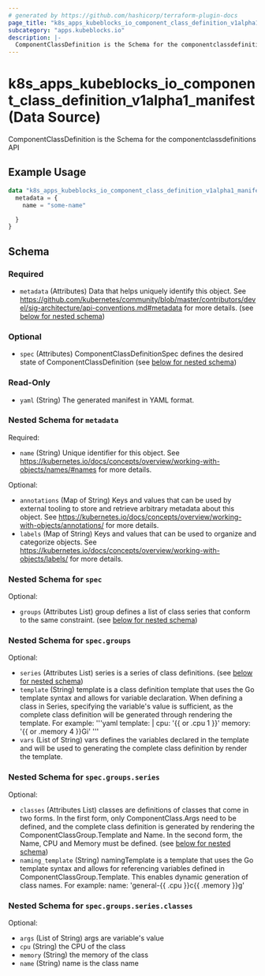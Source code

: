 ```yaml
---
# generated by https://github.com/hashicorp/terraform-plugin-docs
page_title: "k8s_apps_kubeblocks_io_component_class_definition_v1alpha1_manifest Data Source - terraform-provider-k8s"
subcategory: "apps.kubeblocks.io"
description: |-
  ComponentClassDefinition is the Schema for the componentclassdefinitions API
---
```


# k8s_apps_kubeblocks_io_component_class_definition_v1alpha1_manifest (Data Source)

ComponentClassDefinition is the Schema for the componentclassdefinitions API

## Example Usage

```terraform
data "k8s_apps_kubeblocks_io_component_class_definition_v1alpha1_manifest" "example" {
  metadata = {
    name = "some-name"

  }
}
```

<!-- schema generated by tfplugindocs -->
## Schema

### Required

- `metadata` (Attributes) Data that helps uniquely identify this object. See https://github.com/kubernetes/community/blob/master/contributors/devel/sig-architecture/api-conventions.md#metadata for more details. (see [below for nested schema](#nestedatt--metadata))

### Optional

- `spec` (Attributes) ComponentClassDefinitionSpec defines the desired state of ComponentClassDefinition (see [below for nested schema](#nestedatt--spec))

### Read-Only

- `yaml` (String) The generated manifest in YAML format.

<a id="nestedatt--metadata"></a>
### Nested Schema for `metadata`

Required:

- `name` (String) Unique identifier for this object. See https://kubernetes.io/docs/concepts/overview/working-with-objects/names/#names for more details.

Optional:

- `annotations` (Map of String) Keys and values that can be used by external tooling to store and retrieve arbitrary metadata about this object. See https://kubernetes.io/docs/concepts/overview/working-with-objects/annotations/ for more details.
- `labels` (Map of String) Keys and values that can be used to organize and categorize objects. See https://kubernetes.io/docs/concepts/overview/working-with-objects/labels/ for more details.


<a id="nestedatt--spec"></a>
### Nested Schema for `spec`

Optional:

- `groups` (Attributes List) group defines a list of class series that conform to the same constraint. (see [below for nested schema](#nestedatt--spec--groups))

<a id="nestedatt--spec--groups"></a>
### Nested Schema for `spec.groups`

Optional:

- `series` (Attributes List) series is a series of class definitions. (see [below for nested schema](#nestedatt--spec--groups--series))
- `template` (String) template is a class definition template that uses the Go template syntax and allows for variable declaration. When defining a class in Series, specifying the variable's value is sufficient, as the complete class definition will be generated through rendering the template.  For example:  '''yaml template: | cpu: '{{ or .cpu 1 }}' memory: '{{ or .memory 4 }}Gi' '''
- `vars` (List of String) vars defines the variables declared in the template and will be used to generating the complete class definition by render the template.

<a id="nestedatt--spec--groups--series"></a>
### Nested Schema for `spec.groups.series`

Optional:

- `classes` (Attributes List) classes are definitions of classes that come in two forms. In the first form, only ComponentClass.Args need to be defined, and the complete class definition is generated by rendering the ComponentClassGroup.Template and Name. In the second form, the Name, CPU and Memory must be defined. (see [below for nested schema](#nestedatt--spec--groups--series--classes))
- `naming_template` (String) namingTemplate is a template that uses the Go template syntax and allows for referencing variables defined in ComponentClassGroup.Template. This enables dynamic generation of class names. For example: name: 'general-{{ .cpu }}c{{ .memory }}g'

<a id="nestedatt--spec--groups--series--classes"></a>
### Nested Schema for `spec.groups.series.classes`

Optional:

- `args` (List of String) args are variable's value
- `cpu` (String) the CPU of the class
- `memory` (String) the memory of the class
- `name` (String) name is the class name
